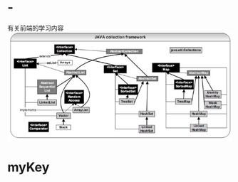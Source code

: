 # -
有关前端的学习内容
![image](https://github.com/liusiqincoder/-/blob/master/java%E9%9B%86%E5%90%88.png)
# myKey
